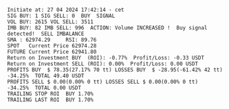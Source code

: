     Initiate at: 27 04 2024 17:42:14 - cet
    SIG BUY: 1 SIG SELL: 0  BUY  SIGNAL
    VOL BUY: 2615 VOL SELL: 3511
    IMB BUY: 82 IMB SELL: 996  ACTION: Volume INCREASED !  Buy signal detected!  SELL IMBALANCE
    SMA : 62974.29     RSI: 89.76
    SPOT   Current Price 62974.28
    FUTURE Current Price 62941.80
    Return on Investment BUY  (ROI): -0.77%  Profit/Loss: -0.33 USDT
    Return on Investment SELL (ROI): 0.00%  Profit/Loss: 0.00 USDT
    PROFITS BUY  $ 78.35(27.17% 70 tt) LOSSES BUY  $ -28.95(-61.42% 42 tt)  -34.25%  TOTAL 49.40 USDT
    PROFITS SELL $ 0.00(0.00% 0 tt) LOSSES SELL $ 0.00(0.00% 0 tt)  -34.25%  TOTAL 0.00 USDT
    TRAILING STOP ROI  BUY 1.70%
    TRAILING LAST ROI  BUY 1.70%
